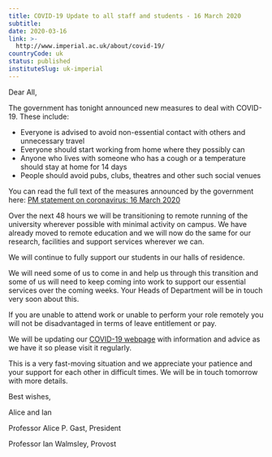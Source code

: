 ```yaml
---
title: COVID-19 Update to all staff and students - 16 March 2020
subtitle: 
date: 2020-03-16
link: >-
  http://www.imperial.ac.uk/about/covid-19/
countryCode: uk
status: published
instituteSlug: uk-imperial
---
```

Dear All,

The government has tonight announced new measures to deal with COVID-19. These include:

  * Everyone is advised to avoid non-essential contact with others and unnecessary travel
  * Everyone should start working from home where they possibly can 
  * Anyone who lives with someone who has a cough or a temperature should stay at home for 14 days
  * People should avoid pubs, clubs, theatres and other such social venues



You can read the full text of the measures announced by the government here: [PM statement on coronavirus: 16 March 2020](https://www.gov.uk/government/speeches/pm-statement-on-coronavirus-16-march-2020 "PM statement on coronavirus: 16 March 2020")

Over the next 48 hours we will be transitioning to remote running of the university wherever possible with minimal activity on campus. We have already moved to remote education and we will now do the same for our research, facilities and support services wherever we can.

We will continue to fully support our students in our halls of residence.

We will need some of us to come in and help us through this transition and some of us will need to keep coming into work to support our essential services over the coming weeks. Your Heads of Department will be in touch very soon about this.  

If you are unable to attend work or unable to perform your role remotely you will not be disadvantaged in terms of leave entitlement or pay.

We will be updating our [COVID-19 webpage](/about/covid-19/) with information and advice as we have it so please visit it regularly.

This is a very fast-moving situation and we appreciate your patience and your support for each other in difficult times. We will be in touch tomorrow with more details. 

Best wishes,

Alice and Ian

 

Professor Alice P. Gast, President

Professor Ian Walmsley, Provost
